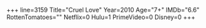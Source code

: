 +++
line=3159
Title="Cruel Love"
Year=2010
Age="7+"
IMDb="6.6"
RottenTomatoes=""
Netflix=0
Hulu=1
PrimeVideo=0
Disney=0
+++

